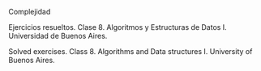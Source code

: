Complejidad

Ejercicios resueltos. Clase 8. Algoritmos y Estructuras de Datos I. Universidad de Buenos Aires.

Solved exercises. Class 8. Algorithms and Data structures I. University of Buenos Aires.
